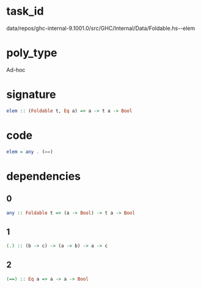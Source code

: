 
# task_id
data/repos/ghc-internal-9.1001.0/src/GHC/Internal/Data/Foldable.hs--elem

# poly_type
Ad-hoc

# signature
```haskell
elem :: (Foldable t, Eq a) => a -> t a -> Bool
```   

# code
```haskell
elem = any . (==)
```

# dependencies
## 0
```haskell
any :: Foldable t => (a -> Bool) -> t a -> Bool
```
## 1
```haskell
(.) :: (b -> c) -> (a -> b) -> a -> c
```
## 2
```haskell
(==) :: Eq a => a -> a -> Bool
```